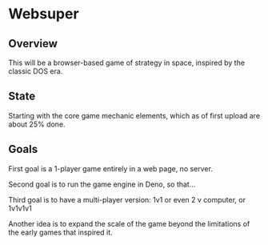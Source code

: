 # Websuper

## Overview

This will be a browser-based game of strategy in space, inspired by the classic
DOS era.

## State

Starting with the core game mechanic elements, which as of first upload are about
25% done.

## Goals

First goal is a 1-player game entirely in a web page, no server.

Second goal is to run the game engine in Deno, so that...

Third goal is to have a multi-player version: 1v1 or even 2 v computer, or 1v1v1v1

Another idea is to expand the scale of the game beyond the limitations of the
early games that inspired it.
